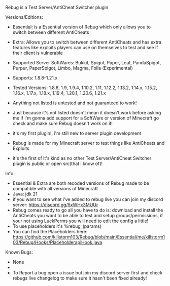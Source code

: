 Rebug is a Test Server/AntiCheat Switcher plugin

Versions/Editions:
- Essential: is a Essential version of Rebug which only allows you to switch between different AntiCheats
- Extra: Allows you to switch between different AntiCheats and has extra features like exploits players can use on themselves to test and see if their client is vulnerable


- Supported Server SoftWares: Bukkit, Spigot, Paper, Leaf, PandaSpigot, Purpur, PaperSpigot, Limbo, Magma, Folia (Experimental)
- Supports: 1.8.8-1.21.x
- Tested Versions: 1.8.8, 1.9, 1.9.4, 1.10.2, 1.11, 1.12.2, 1.13.2, 1.14.x, 1.15.2, 1.16.x, 1.17.x, 1.18.x, 1.19.4, 1.20.1, 1.20.6, 1.21.x
- Anything not listed is untested and not guaranteed to work!
- Just because it's not listed doesn't mean it doesn't work before asking me if i'm gonna add support for a SoftWare or version of Minecraft go check and make sure Rebug doesn't work on it!


- it's my first plugin!, i'm still new to server plugin development
- Rebug is made for my Minecraft server to test things like AntiCheats and Exploits
- it's the first of it's kind as no other Test Server/AntiCheat Switcher plugin is public or open src(that i know of)!


Info:
- Essential & Extra are both recoded versions of Rebug made to be compatible with all versions of Minecraft
- Java: jdk 21
- if you want to see what i've added to rebug live you can join my discord server: https://discord.gg/5xWHx3MUUr
- Rebug comes ready to go all you have to do is: download and install the AntiCheats you want to be able to test and setup groups/permissions, if your not using LuckPerms you will need to edit the config a little!
- To use placeholders it's %rebug_(params)
- You can find the Placeholders here: https://github.com/killstorm103/Rebug/blob/main/Essential/me/killstorm103/Rebug/Hooks/PlaceholderapiHook.java


Known Bugs:
- None
- 
- To Report a bug open a issue but join my discord server first and check rebugs live changelog to make sure it hasn't been fixed already!
